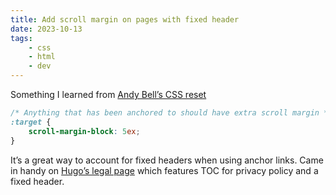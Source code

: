 ```yaml
---
title: Add scroll margin on pages with fixed header
date: 2023-10-13
tags:
    - css
    - html
    - dev
---
```


Something I learned from [Andy Bell’s CSS reset](https://andy-bell.co.uk/a-more-modern-css-reset/)

```css
/* Anything that has been anchored to should have extra scroll margin */
:target {
    scroll-margin-block: 5ex;
}
```

It’s a great way to account for fixed headers when using anchor links. Came in handy on [Hugo’s legal page](https://www.withhugo.com/legal) which features TOC for privacy policy and a fixed header.
